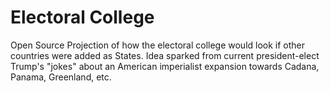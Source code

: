 # Electoral College

Open Source Projection of how the electoral college would look if other countries were added as States.
Idea sparked from current president-elect Trump's "jokes" about an American imperialist expansion towards Cadana, Panama, Greenland, etc.
